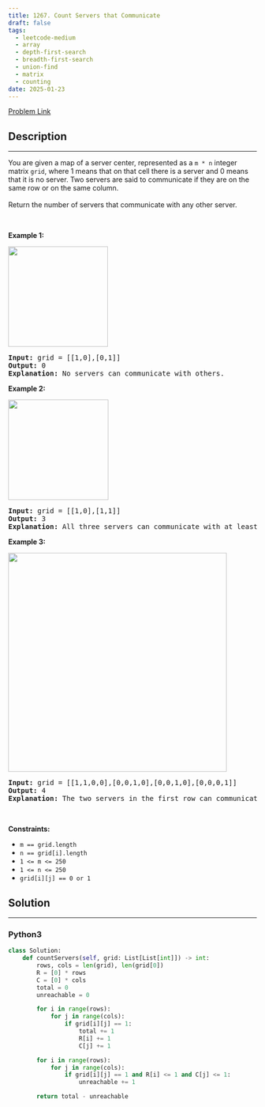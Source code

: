 ```yaml
---
title: 1267. Count Servers that Communicate
draft: false
tags: 
  - leetcode-medium
  - array
  - depth-first-search
  - breadth-first-search
  - union-find
  - matrix
  - counting
date: 2025-01-23
---
```


[Problem Link](https://leetcode.com/problems/count-servers-that-communicate/)

## Description

---
<p>You are given a map of a server center, represented as a <code>m * n</code> integer matrix&nbsp;<code>grid</code>, where 1 means that on that cell there is a server and 0 means that it is no server. Two servers are said to communicate if they are on the same row or on the same column.<br />
<br />
Return the number of servers&nbsp;that communicate with any other server.</p>

<p>&nbsp;</p>
<p><strong class="example">Example 1:</strong></p>

<p><img alt="" src="https://assets.leetcode.com/uploads/2019/11/14/untitled-diagram-6.jpg" style="width: 202px; height: 203px;" /></p>

<pre>
<strong>Input:</strong> grid = [[1,0],[0,1]]
<strong>Output:</strong> 0
<b>Explanation:</b>&nbsp;No servers can communicate with others.</pre>

<p><strong class="example">Example 2:</strong></p>

<p><strong><img alt="" src="https://assets.leetcode.com/uploads/2019/11/13/untitled-diagram-4.jpg" style="width: 203px; height: 203px;" /></strong></p>

<pre>
<strong>Input:</strong> grid = [[1,0],[1,1]]
<strong>Output:</strong> 3
<b>Explanation:</b>&nbsp;All three servers can communicate with at least one other server.
</pre>

<p><strong class="example">Example 3:</strong></p>

<p><img alt="" src="https://assets.leetcode.com/uploads/2019/11/14/untitled-diagram-1-3.jpg" style="width: 443px; height: 443px;" /></p>

<pre>
<strong>Input:</strong> grid = [[1,1,0,0],[0,0,1,0],[0,0,1,0],[0,0,0,1]]
<strong>Output:</strong> 4
<b>Explanation:</b>&nbsp;The two servers in the first row can communicate with each other. The two servers in the third column can communicate with each other. The server at right bottom corner can&#39;t communicate with any other server.
</pre>

<p>&nbsp;</p>
<p><strong>Constraints:</strong></p>

<ul>
	<li><code>m == grid.length</code></li>
	<li><code>n == grid[i].length</code></li>
	<li><code>1 &lt;= m &lt;= 250</code></li>
	<li><code>1 &lt;= n &lt;= 250</code></li>
	<li><code>grid[i][j] == 0 or 1</code></li>
</ul>


## Solution

---
### Python3
``` py title='count-servers-that-communicate'
class Solution:
    def countServers(self, grid: List[List[int]]) -> int:
        rows, cols = len(grid), len(grid[0])
        R = [0] * rows
        C = [0] * cols
        total = 0
        unreachable = 0

        for i in range(rows):
            for j in range(cols):
                if grid[i][j] == 1:
                    total += 1
                    R[i] += 1
                    C[j] += 1

        for i in range(rows):
            for j in range(cols):
                if grid[i][j] == 1 and R[i] <= 1 and C[j] <= 1:
                    unreachable += 1

        return total - unreachable
```

